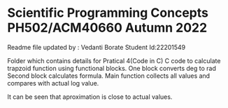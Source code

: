 # Scientific Programming Concepts PH502/ACM40660 Autumn 2022

Readme file updated by : Vedanti Borate 
Student Id:22201549

Folder which contains details for Pratical 4(Code in C)
C code to calculate trapzoid function using functional blocks.
One block converts deg to rad
Second block calculates formula.
Main function collects all values and compares with actual log value.

It can be seen that aproximation is close to actual values.
